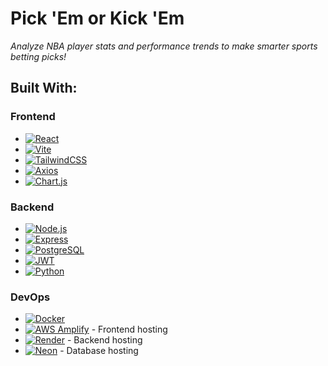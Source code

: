 # Pick 'Em or Kick 'Em  
*Analyze NBA player stats and performance trends to make smarter sports betting picks!*

## Built With:
### Frontend  
* [![React](https://img.shields.io/badge/React-20232A?logo=react&logoColor=61DAFB)](https://reactjs.org/)  
* [![Vite](https://img.shields.io/badge/Vite-646CFF?logo=vite&logoColor=white)](https://vitejs.dev/)  
* [![TailwindCSS](https://img.shields.io/badge/Tailwind_CSS-06B6D4?logo=tailwindcss&logoColor=white)](https://tailwindcss.com/)  
* [![Axios](https://img.shields.io/badge/Axios-5A29E4?logo=axios&logoColor=white)](https://axios-http.com/)  
* [![Chart.js](https://img.shields.io/badge/Chart.js-FF6384?logo=chartdotjs&logoColor=white)](https://www.chartjs.org/)  

### Backend  
* [![Node.js](https://img.shields.io/badge/Node.js-339933?logo=node.js&logoColor=white)](https://nodejs.org/)  
* [![Express](https://img.shields.io/badge/Express-000000?logo=express&logoColor=white)](https://expressjs.com/)  
* [![PostgreSQL](https://img.shields.io/badge/PostgreSQL-4169E1?logo=postgresql&logoColor=white)](https://www.postgresql.org/)  
* [![JWT](https://img.shields.io/badge/JWT-000000?logo=jsonwebtokens&logoColor=white)](https://jwt.io/)  
* [![Python](https://img.shields.io/badge/Python-3776AB?logo=python&logoColor=white)](https://www.python.org/)  

### DevOps
* [![Docker](https://img.shields.io/badge/Docker-2496ED?logo=docker&logoColor=white)](https://www.docker.com/)  
* [![AWS Amplify](https://img.shields.io/badge/AWS_Amplify-FF9900?logo=awsamplify&logoColor=white)](https://aws.amazon.com/amplify/) - Frontend hosting  
* [![Render](https://img.shields.io/badge/Render-46E3B7?logo=render&logoColor=black)](https://render.com/) - Backend hosting  
* [![Neon](https://img.shields.io/badge/Neon-1A1A1A?logo=neon&logoColor=white)](https://neon.tech/) - Database hosting 
